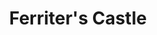 ---
title: "Ferriter's Castle"
address: " Ballyferriter, Tralee, Co. Kerry"
tel: "+353 (0)66 915 1188"
county: "Kerry"
category: "Castles"
type: "Content"
lat: "52.16381072998047"
lng: "-10.41735553741455"
---